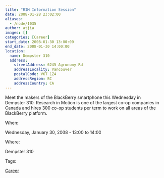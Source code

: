 ```yaml
---
title: "RIM Information Session"
date: 2008-01-28 23:02:00
aliases:
  - /node/1035
author: atjia
images: []
categories: [Career]
start_date: 2008-01-30 13:00:00
end_date: 2008-01-30 14:00:00
location:
  name: Dempster 310
  address:
    streetAddress: 6245 Agronomy Rd
    addressLocality: Vancouver
    postalCode: V6T 1Z4
    addressRegion: BC
    addressCountry: CA
---
```


Meet the makers of the BlackBerry smartphone this Wednesday in Dempster 310. Research in Motion is one of the largest co-op companies in Canada and hires 300 co-op students per term to work on all areas of the BlackBerry platform.

When:

Wednesday, January 30, 2008 - 13:00 to 14:00

Where:

Dempster 310

Tags:

[Career](/career)
